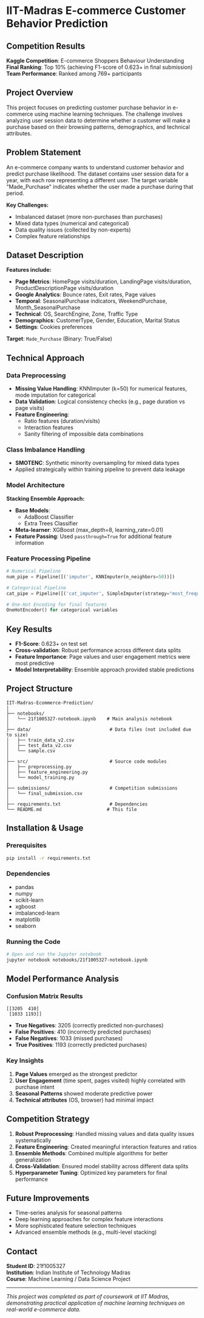 # IIT-Madras E-commerce Customer Behavior Prediction

## Competition Results
**Kaggle Competition**: E-commerce Shoppers Behaviour Understanding  
**Final Ranking**: Top 10% (achieving F1-score of 0.623+ in final submission)  
**Team Performance**: Ranked among 769+ participants

## Project Overview

This project focuses on predicting customer purchase behavior in e-commerce using machine learning techniques. The challenge involves analyzing user session data to determine whether a customer will make a purchase based on their browsing patterns, demographics, and technical attributes.

## Problem Statement

An e-commerce company wants to understand customer behavior and predict purchase likelihood. The dataset contains user session data for a year, with each row representing a different user. The target variable "Made_Purchase" indicates whether the user made a purchase during that period.

**Key Challenges:**
- Imbalanced dataset (more non-purchases than purchases)
- Mixed data types (numerical and categorical)
- Data quality issues (collected by non-experts)
- Complex feature relationships

## Dataset Description

**Features include:**
- **Page Metrics**: HomePage visits/duration, LandingPage visits/duration, ProductDescriptionPage visits/duration
- **Google Analytics**: Bounce rates, Exit rates, Page values
- **Temporal**: SeasonalPurchase indicators, WeekendPurchase, Month_SeasonalPurchase
- **Technical**: OS, SearchEngine, Zone, Traffic Type
- **Demographics**: CustomerType, Gender, Education, Marital Status
- **Settings**: Cookies preferences

**Target**: `Made_Purchase` (Binary: True/False)

## Technical Approach

### Data Preprocessing
- **Missing Value Handling**: KNNImputer (k=50) for numerical features, mode imputation for categorical
- **Data Validation**: Logical consistency checks (e.g., page duration vs page visits)
- **Feature Engineering**: 
  - Ratio features (duration/visits)
  - Interaction features
  - Sanity filtering of impossible data combinations

### Class Imbalance Handling
- **SMOTENC**: Synthetic minority oversampling for mixed data types
- Applied strategically within training pipeline to prevent data leakage

### Model Architecture
**Stacking Ensemble Approach:**
- **Base Models**: 
  - AdaBoost Classifier
  - Extra Trees Classifier
- **Meta-learner**: XGBoost (max_depth=8, learning_rate=0.01)
- **Feature Passing**: Used `passthrough=True` for additional feature information

### Feature Processing Pipeline
```python
# Numerical Pipeline
num_pipe = Pipeline([('imputer', KNNImputer(n_neighbors=50))])

# Categorical Pipeline  
cat_pipe = Pipeline([('cat_imputer', SimpleImputer(strategy="most_frequent"))])

# One-Hot Encoding for final features
OneHotEncoder() for categorical variables
```

## Key Results

- **F1-Score**: 0.623+ on test set
- **Cross-validation**: Robust performance across different data splits  
- **Feature Importance**: Page values and user engagement metrics were most predictive
- **Model Interpretability**: Ensemble approach provided stable predictions

## Project Structure

```
IIT-Madras-Ecommerce-Prediction/
│
├── notebooks/
│   └── 21f1005327-notebook.ipynb    # Main analysis notebook
│
├── data/                             # Data files (not included due to size)
│   ├── train_data_v2.csv
│   ├── test_data_v2.csv
│   └── sample.csv
│
├── src/                              # Source code modules
│   ├── preprocessing.py
│   ├── feature_engineering.py
│   └── model_training.py
│
├── submissions/                      # Competition submissions
│   └── final_submission.csv
│
├── requirements.txt                  # Dependencies
└── README.md                        # This file
```

## Installation & Usage

### Prerequisites
```bash
pip install -r requirements.txt
```

### Dependencies
- pandas
- numpy
- scikit-learn
- xgboost
- imbalanced-learn
- matplotlib
- seaborn

### Running the Code
```bash
# Open and run the Jupyter notebook
jupyter notebook notebooks/21f1005327-notebook.ipynb
```

## Model Performance Analysis

### Confusion Matrix Results
```
[[3205  410]
 [1033 1193]]
```

- **True Negatives**: 3205 (correctly predicted non-purchases)
- **False Positives**: 410 (incorrectly predicted purchases)  
- **False Negatives**: 1033 (missed purchases)
- **True Positives**: 1193 (correctly predicted purchases)

### Key Insights
1. **Page Values** emerged as the strongest predictor
2. **User Engagement** (time spent, pages visited) highly correlated with purchase intent
3. **Seasonal Patterns** showed moderate predictive power
4. **Technical attributes** (OS, browser) had minimal impact

## Competition Strategy

1. **Robust Preprocessing**: Handled missing values and data quality issues systematically
2. **Feature Engineering**: Created meaningful interaction features and ratios
3. **Ensemble Methods**: Combined multiple algorithms for better generalization
4. **Cross-Validation**: Ensured model stability across different data splits
5. **Hyperparameter Tuning**: Optimized key parameters for final performance

## Future Improvements

- Time-series analysis for seasonal patterns
- Deep learning approaches for complex feature interactions  
- More sophisticated feature selection techniques
- Advanced ensemble methods (e.g., multi-level stacking)

## Contact

**Student ID**: 21f1005327  
**Institution**: Indian Institute of Technology Madras  
**Course**: Machine Learning / Data Science Project

---

*This project was completed as part of coursework at IIT Madras, demonstrating practical application of machine learning techniques on real-world e-commerce data.*
